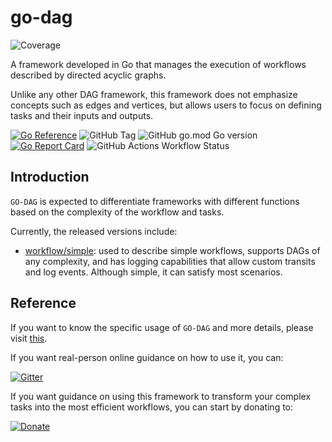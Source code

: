 # go-dag
![Coverage](https://img.shields.io/badge/Coverage-90.8%25-brightgreen)

A framework developed in Go that manages the execution of workflows described by directed acyclic graphs.

Unlike any other DAG framework, this framework does not emphasize concepts such as edges and vertices,
but allows users to focus on defining tasks and their inputs and outputs.

[![Go Reference](https://pkg.go.dev/badge/github.com/rhosocial/go-dag.svg)](https://pkg.go.dev/github.com/rhosocial/go-dag)
![GitHub Tag](https://img.shields.io/github/v/tag/rhosocial/go-dag)
![GitHub go.mod Go version](https://img.shields.io/github/go-mod/go-version/rhosocial/go-dag)
[![Go Report Card](https://goreportcard.com/badge/github.com/rhosocial/go-dag)](https://goreportcard.com/report/github.com/rhosocial/go-dag)
![GitHub Actions Workflow Status](https://img.shields.io/github/actions/workflow/status/rhosocial/go-dag/go.yml?branch=r1.0)


## Introduction

`GO-DAG` is expected to differentiate frameworks with different functions based on the complexity of the workflow and tasks.

Currently, the released versions include:

- [workflow/simple](workflow/simple): used to describe simple workflows, supports DAGs of any complexity,
and has logging capabilities that allow custom transits and log events. Although simple, it can satisfy most scenarios.

## Reference

If you want to know the specific usage of `GO-DAG` and more details, please visit [this](https://docs.go-dag.dev.rho.social/).

If you want real-person online guidance on how to use it, you can:

[![Gitter](https://img.shields.io/gitter/room/rhosocial/go-dag)](https://matrix.to/#/#go-dag.rhosocial:gitter.im)

If you want guidance on using this framework to transform your complex tasks into the most efficient workflows, you can start by donating to:

[![Donate](https://liberapay.com/assets/widgets/donate.svg)](https://liberapay.com/vistart/donate)
